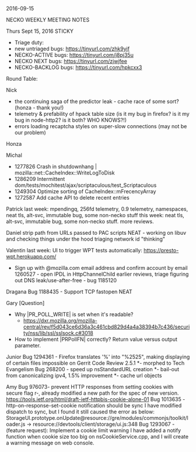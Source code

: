 2016-09-15

NECKO WEEKLY MEETING NOTES

Thurs Sept 15, 2016
STICKY
- Triage duty: 
-  new untriaged bugs: https://tinyurl.com/zhk9yjf
- NECKO-ACTIVE bugs: https://tinyurl.com/j8pj35u
- NECKO NEXT bugs: https://tinyurl.com/zjwjfee
- NECKO-BACKLOG bugs:  https://tinyurl.com/hpkcxx3

Round Table:

Nick
 - the continuing saga of the predictor leak - cache race of some sort? (honza - thank you!)
 - telemetry & prefability of hpack table size (is it my bug in firefox? is it my bug in node-http2? is it both? WHO KNOWS?!)
 - errors loading recaptcha styles on super-slow connections (may not be our problem)

Honza

Michal
 - 1277826 Crash in shutdownhang | mozilla::net::CacheIndex::WriteLogToDisk
 - 1286209 Intermittent dom/tests/mochitest/ajax/scriptaculous/test_Scriptaculous
 - 1249304 Optimize sorting of CacheIndex::mFrecencyArray
 - 1272587 Add cache API to delete recent entries

Patrick
  last week: mpendingq, 256fd telemetry, 0.9 telemetry, namespaces, neat tls, alt-svc, immutable bug, some non-necko stuff
  this week: neat tls, alt-svc, immutable bug, some non-necko stuff. more reviews.

Daniel
 strip path from URLs passed to PAC scripts
 NEAT - working on libuv and checking things under the hood
 triaging
 network id "thinking"

Valentin
last week:
 UI to trigger WPT tests automatically: https://presto-wpt.herokuapp.com/
* Sign up with @mozilla.com email address and confirm account by email
 1260527 - open IPDL in HttpChannelChild earlier
 reviews, triage
 figuring out DNS leak/use-after-free - bug 1185120

Dragana
Bug 1188435 -       Support TCP fastopen
NEAT

Gary
[Question]
- Why |PR_POLL_WRITE| is set when it's readable?
  - https://dxr.mozilla.org/mozilla-central/rev/f5d043ce6d36a3c461cbd829d4a4a38394b7c436/security/nss/lib/ssl/sslsock.c#3018
- How to implement |PRPollFN| correctly? Return value versus output parameter.

Junior
Bug 1294361 - Firefox translates '%' into "%2525", making displaying of certain files impossible on Gerrit Code Review 2.5.1
*- morphed to Tech Evangelism
Bug 268200 - speed up nsStandardURL creation
*- bail-out from canonicalizing ipv4, 1.5% improvement
*- cache url objects

Amy
Bug 976073- prevent HTTP responses from setting cookies with secure flag
  r-, already modified a new path for the spec of new version.
 https://tools.ietf.org/html/draft-ietf-httpbis-cookie-alone-01
Bug 1013635 - http-on-response-set-cookie notification should be sync
  I have modified dispatch to sync, but I found it still caused the error as below:
  StorageUI.prototype.onUpdate@resource://gre/modules/commonjs/toolkit/loader.js -> resource://devtools/client/storage/ui.js:348
Bug 1293067 - (feature request): Implement a cookie limit warning
  I have added a notify function when cookie size too big on nsCookieService.cpp, and I will create a warning message on web console.
